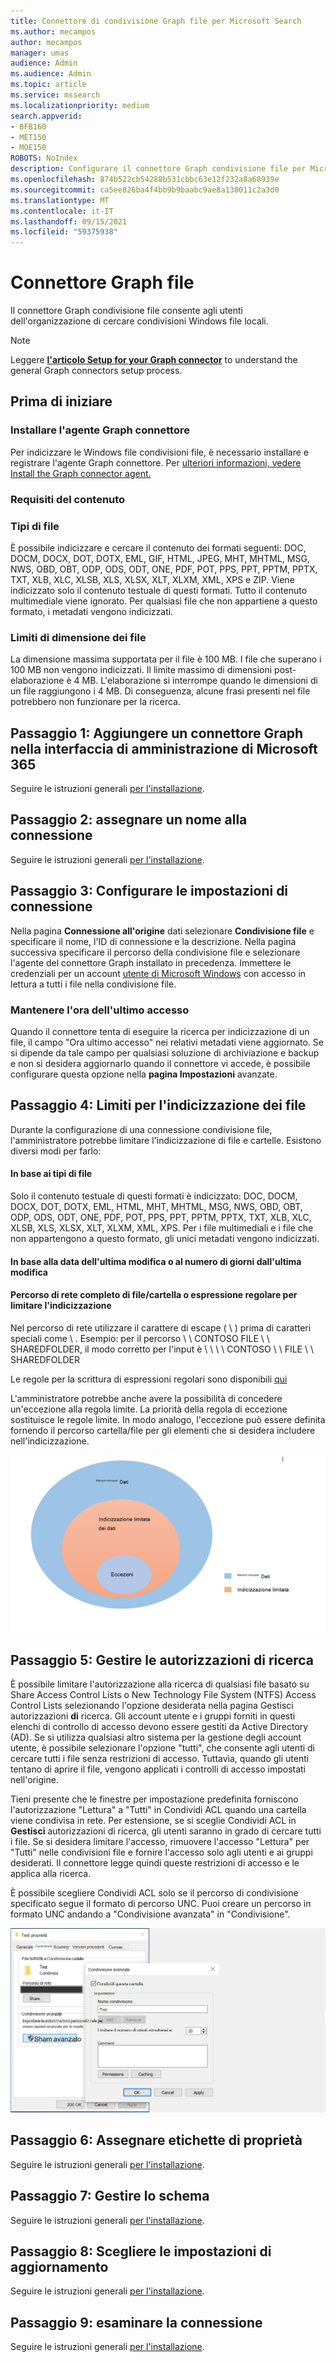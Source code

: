 ```yaml
---
title: Connettore di condivisione Graph file per Microsoft Search
ms.author: mecampos
author: mecampos
manager: umas
audience: Admin
ms.audience: Admin
ms.topic: article
ms.service: mssearch
ms.localizationpriority: medium
search.appverid:
- BFB160
- MET150
- MOE150
ROBOTS: NoIndex
description: Configurare il connettore Graph condivisione file per Microsoft Search
ms.openlocfilehash: 874b522cb54288b531cbbc63e12f232a8a68939e
ms.sourcegitcommit: ca5ee826ba4f4bb9b9baabc9ae8a130011c2a3d0
ms.translationtype: MT
ms.contentlocale: it-IT
ms.lasthandoff: 09/15/2021
ms.locfileid: "59375938"
---
```

<!---Previous ms.author: rusamai --->

# <a name="file-share-graph-connector"></a>Connettore Graph file

Il connettore Graph condivisione file consente agli utenti dell'organizzazione di cercare condivisioni Windows file locali.

> [!NOTE]
> Leggere [**l'articolo Setup for your Graph connector**](configure-connector.md) to understand the general Graph connectors setup process.

## <a name="before-you-get-started"></a>Prima di iniziare

### <a name="install-the-graph-connector-agent"></a>Installare l'agente Graph connettore

Per indicizzare le Windows file condivisioni file, è necessario installare e registrare l'agente Graph connettore. Per [ulteriori informazioni, vedere Install the Graph connector agent.](graph-connector-agent.md)  

### <a name="content-requirements"></a>Requisiti del contenuto

### <a name="file-types"></a>Tipi di file

È possibile indicizzare e cercare il contenuto dei formati seguenti: DOC, DOCM, DOCX, DOT, DOTX, EML, GIF, HTML, JPEG, MHT, MHTML, MSG, NWS, OBD, OBT, ODP, ODS, ODT, ONE, PDF, POT, PPS, PPT, PPTM, PPTX, TXT, XLB, XLC, XLSB, XLS, XLSX, XLT, XLXM, XML, XPS e ZIP. Viene indicizzato solo il contenuto testuale di questi formati. Tutto il contenuto multimediale viene ignorato. Per qualsiasi file che non appartiene a questo formato, i metadati vengono indicizzati.

### <a name="file-size-limits"></a>Limiti di dimensione dei file

La dimensione massima supportata per il file è 100 MB. I file che superano i 100 MB non vengono indicizzati. Il limite massimo di dimensioni post-elaborazione è 4 MB. L'elaborazione si interrompe quando le dimensioni di un file raggiungono i 4 MB. Di conseguenza, alcune frasi presenti nel file potrebbero non funzionare per la ricerca.

## <a name="step-1-add-a-graph-connector-in-the-microsoft-365-admin-center"></a>Passaggio 1: Aggiungere un connettore Graph nella interfaccia di amministrazione di Microsoft 365

Seguire le istruzioni generali [per l'installazione](./configure-connector.md).
<!---If the above phrase does not apply, delete it and insert specific details for your data source that are different from general setup instructions.-->

## <a name="step-2-name-the-connection"></a>Passaggio 2: assegnare un nome alla connessione

Seguire le istruzioni generali [per l'installazione](./configure-connector.md).
<!---If the above phrase does not apply, delete it and insert specific details for your data source that are different from general setup instructions.-->

## <a name="step-3-configure-the-connection-settings"></a>Passaggio 3: Configurare le impostazioni di connessione

Nella pagina **Connessione all'origine** dati selezionare **Condivisione file** e specificare il nome, l'ID di connessione e la descrizione. Nella pagina successiva specificare il percorso della condivisione file e selezionare l'agente del connettore Graph installato in precedenza. Immettere le credenziali per un account [utente di Microsoft Windows](https://microsoft.com/windows) con accesso in lettura a tutti i file nella condivisione file.

### <a name="preserve-last-access-time"></a>Mantenere l'ora dell'ultimo accesso

Quando il connettore tenta di eseguire la ricerca per indicizzazione di un file, il campo "Ora ultimo accesso" nei relativi metadati viene aggiornato. Se si dipende da tale campo per qualsiasi soluzione di archiviazione e backup e non si desidera aggiornarlo quando il connettore vi accede, è possibile configurare questa opzione nella **pagina Impostazioni** avanzate.

## <a name="step-4-limits-for-file-indexing"></a>Passaggio 4: Limiti per l'indicizzazione dei file

Durante la configurazione di una connessione condivisione file, l'amministratore potrebbe limitare l'indicizzazione di file e cartelle. Esistono diversi modi per farlo:

#### <a name="based-on-file-types"></a>In base ai tipi di file

Solo il contenuto testuale di questi formati è indicizzato: DOC, DOCM, DOCX, DOT, DOTX, EML, HTML, MHT, MHTML, MSG, NWS, OBD, OBT, ODP, ODS, ODT, ONE, PDF, POT, PPS, PPT, PPTM, PPTX, TXT, XLB, XLC, XLSB, XLS, XLSX, XLT, XLXM, XML, XPS. Per i file multimediali e i file che non appartengono a questo formato, gli unici metadati vengono indicizzati.

#### <a name="based-on-last-modified-date-or-number-of-days-since-last-modification"></a>In base alla data dell'ultima modifica o al numero di giorni dall'ultima modifica

#### <a name="full-network-path-of-filefolder-or-regular-expression-to-limit-indexing"></a>Percorso di rete completo di file/cartella o espressione regolare per limitare l'indicizzazione 

Nel percorso di rete utilizzare il carattere di escape ( \\ ) prima di caratteri speciali come \\ . Esempio: per il percorso \\ \\ CONTOSO FILE \\ \\ SHAREDFOLDER, il modo corretto per l'input è \\ \\ \\ \\ CONTOSO \\ \\ FILE \\ \\ SHAREDFOLDER

Le regole per la scrittura di espressioni regolari sono disponibili [qui](https://docs.microsoft.com/dotnet/standard/base-types/regular-expression-language-quick-reference)

L'amministratore potrebbe anche avere la possibilità di concedere un'eccezione alla regola limite. La priorità della regola di eccezione sostituisce le regole limite. In modo analogo, l'eccezione può essere definita fornendo il percorso cartella/file per gli elementi che si desidera includere nell'indicizzazione.

![Limiti ed eccezioni.](media/file-connector/ExclusionRule.png)

## <a name="step-5-manage-search-permissions"></a>Passaggio 5: Gestire le autorizzazioni di ricerca

È possibile limitare l'autorizzazione alla ricerca di qualsiasi file basato su Share Access Control Lists o New Technology File System (NTFS) Access Control Lists selezionando l'opzione desiderata nella pagina Gestisci autorizzazioni **di** ricerca. Gli account utente e i gruppi forniti in questi elenchi di controllo di accesso devono essere gestiti da Active Directory (AD). Se si utilizza qualsiasi altro sistema per la gestione degli account utente, è possibile selezionare l'opzione "tutti", che consente agli utenti di cercare tutti i file senza restrizioni di accesso. Tuttavia, quando gli utenti tentano di aprire il file, vengono applicati i controlli di accesso impostati nell'origine.

Tieni presente che le finestre per impostazione predefinita forniscono l'autorizzazione "Lettura" a "Tutti" in Condividi ACL quando una cartella viene condivisa in rete. Per estensione, se si sceglie Condividi ACL in **Gestisci** autorizzazioni di ricerca, gli utenti saranno in grado di cercare tutti i file. Se si desidera limitare l'accesso, rimuovere l'accesso "Lettura" per "Tutti" nelle condivisioni file e fornire l'accesso solo agli utenti e ai gruppi desiderati. Il connettore legge quindi queste restrizioni di accesso e le applica alla ricerca.

È possibile scegliere Condividi ACL solo se il percorso di condivisione specificato segue il formato di percorso UNC. Puoi creare un percorso in formato UNC andando a "Condivisione avanzata" in "Condivisione".

![Advanced_sharing.](media/file-connector/file-advanced-sharing.png)

## <a name="step-6-assign-property-labels"></a>Passaggio 6: Assegnare etichette di proprietà

Seguire le istruzioni generali [per l'installazione](./configure-connector.md).
<!---If the above phrase does not apply, delete it and insert specific details for your data source that are different from general setup instructions.-->

## <a name="step-7-manage-schema"></a>Passaggio 7: Gestire lo schema

Seguire le istruzioni generali [per l'installazione](./configure-connector.md).
<!---If the above phrase does not apply, delete it and insert specific details for your data source that are different from general setup instructions.-->

## <a name="step-8-choose-refresh-settings"></a>Passaggio 8: Scegliere le impostazioni di aggiornamento

Seguire le istruzioni generali [per l'installazione](./configure-connector.md).
<!---If the above phrase does not apply, delete it and insert specific details for your data source that are different from general setup instructions.-->

## <a name="step-9-review-connection"></a>Passaggio 9: esaminare la connessione

Seguire le istruzioni generali [per l'installazione](./configure-connector.md).
<!---If the above phrase does not apply, delete it and insert specific details for your data source that are different from general setup 
instructions.-->

<!---## Troubleshooting-->
<!---Insert troubleshooting recommendations for this data source-->

<!---## Limitations-->
<!---Insert limitations for this data source-->
